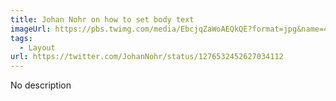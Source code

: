 ```yaml
---
title: Johan Nohr on how to set body text
imageUrl: https://pbs.twimg.com/media/EbcjqZaWoAEQkQE?format=jpg&name=4096x4096
tags:
  - Layout
url: https://twitter.com/JohanNohr/status/1276532452627034112
---
```


No description
